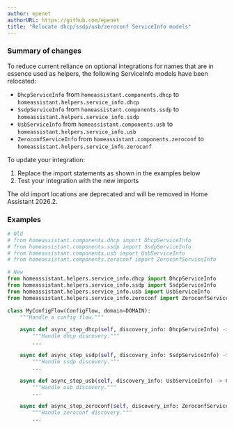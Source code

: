 ```yaml
---
author: epenet
authorURL: https://github.com/epenet
title: "Relocate dhcp/ssdp/usb/zeroconf ServiceInfo models"
---
```


### Summary of changes

To reduce current reliance on optional integrations for names that are in essence used as helpers, the following ServiceInfo models have been relocated:
- `DhcpServiceInfo` from `homeassistant.components.dhcp` to `homeassistant.helpers.service_info.dhcp`
- `SsdpServiceInfo` from `homeassistant.components.ssdp` to `homeassistant.helpers.service_info.ssdp`
- `UsbServiceInfo` from `homeassistant.components.usb` to `homeassistant.helpers.service_info.usb`
- `ZeroconfServiceInfo` from `homeassistant.components.zeroconf` to `homeassistant.helpers.service_info.zeroconf`


To update your integration:
1. Replace the import statements as shown in the examples below
2. Test your integration with the new imports

The old import locations are deprecated and will be removed in Home Assistant 2026.2.


### Examples

```python
# Old
# from homeassistant.components.dhcp import DhcpServiceInfo
# from homeassistant.components.ssdp import SsdpServiceInfo
# from homeassistant.components.usb import UsbServiceInfo
# from homeassistant.components.zeroconf import ZeroconfServiceInfo

# New
from homeassistant.helpers.service_info.dhcp import DhcpServiceInfo
from homeassistant.helpers.service_info.ssdp import SsdpServiceInfo
from homeassistant.helpers.service_info.usb import UsbServiceInfo
from homeassistant.helpers.service_info.zeroconf import ZeroconfServiceInfo

class MyConfigFlow(ConfigFlow, domain=DOMAIN):
    """Handle a config flow."""

    async def async_step_dhcp(self, discovery_info: DhcpServiceInfo) -> ConfigFlowResult:
        """Handle dhcp discovery."""
        ...

    async def async_step_ssdp(self, discovery_info: SsdpServiceInfo) -> ConfigFlowResult:
        """Handle ssdp discovery."""
        ...

    async def async_step_usb(self, discovery_info: UsbServiceInfo) -> ConfigFlowResult:
        """Handle usb discovery."""
        ...

    async def async_step_zeroconf(self, discovery_info: ZeroconfServiceInfo) -> ConfigFlowResult:
        """Handle zeroconf discovery."""
        ...
```
